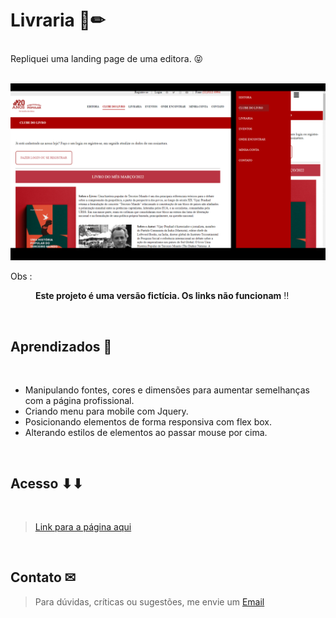 # Livraria 📕✏

<br>
Repliquei uma landing page de uma editora. 😝
<br><br>

![alt text](imagens/livraria-min.png "screenshot-livraria")

<dl>
  <dt>Obs :
  <dd>
  
 **Este projeto é uma versão fictícia. Os links não funcionam** ‼
  
  </dd>
  </dt>

<br>

## Aprendizados 📝
<br>

* Manipulando fontes, cores e dimensões para aumentar semelhanças com a página profissional.
* Criando menu para mobile com Jquery.
* Posicionando elementos de forma responsiva com flex box.
* Alterando estilos de elementos ao passar mouse por cima.


<br>

## Acesso ⬇⬇
<br>

> [Link para a página aqui](https://projeto-livraria.vercel.app/)

<br>

## Contato ✉

>Para dúvidas, críticas ou sugestões, me envie um [Email](mailto:brunoornelio@hotmail.com)
